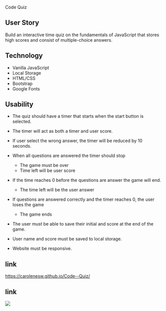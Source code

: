 
Code Quiz

## User Story 

Build an interactive time quiz on the fundamentals of JavaScript that stores high scores and consist of multiple-choice answers.

## Technology

- Vanilla JavaScript
- Local Storage 
- HTML/CSS
- Bootstrap
- Google Fonts  

## Usability

- The quiz should have a timer that starts when the start button is selected. 
- The timer will act as both a timer and user score. 
- If user select the wrong answer, the timer will be reduced by 10 seconds.
- When all questions are answered the timer should stop
    - The game must be over
    - Time left will be user score

- If the time reaches 0 before the questions are answer the game will end.
    - The time left will be the user answer
- If questions are answered correctly and the timer reaches 0, the user loses the game
    - The game ends

- The user must be able to save their initial and score at the end of the game.
- User name and score must be saved to local storage.  
- Website must be responsive. 


## link

https://carolenesw.github.io/Code--Quiz/

## link

<img src="./assets/image/code-quiz.png">